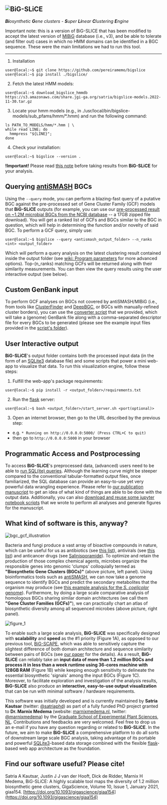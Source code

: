 ![BiG-SLiCE](https://raw.githubusercontent.com/medema-group/bigslice/master/misc/github_images/bigslice_logo.png)
----------------------
***Bi**osynthetic **G**ene clusters - **S**uper **Li**near **C**lustering **E**ngine*

Important note: this is a version of BiG-SLICE that has been modified to accept the latest version of [MIBiG](https://mibig.secondarymetabolites.org/) database (i.e., v3), and be able to tolerate (and filter out) cases in which no HMM domains can be identified in a BGC sequence. These were the main limitations we had to run this tool.

---------------------
1. Installation 
~~~console
user@local:~$ git clone https://github.com/pereiramemo/bigslice
user@local:~$ pip install ./bigslice/
~~~
2. Fetch the latest HMM models:
~~~console
user@local:~$ download_bigslice_hmmdb https://s3.amazonaws.com/share.jgi-ga.org/satria/bigslice-models.2022-11-30.tar.gz
~~~
3. Locate your hmm models (e.g., in ./usr/local/bin/bigslice-models/sub_pfams/hmm/*.hmm) and run the following command: 
```
ls PATH_TO_MODELS/hmm/*.hmm | \
while read LINE; do 
  hmmpress "${LINE}"; 
done
```

4. Check your installation:
~~~console
user@local:~$ bigslice --version .
~~~

**!Important!** Please read [this note](https://github.com/medema-group/bigslice/issues/19) before taking results from **BiG-SLiCE** for your analysis.

Querying [antiSMASH](https://antismash.secondarymetabolites.org/) BGCs
---------------------
Using the `--query` mode, you can perform a blazing-fast query of a putative BGC against the pre-processed set of Gene Cluster Family (GCF) models that **BiG-SLiCE** outputs (for example, you can use our [pre-processed result on ~1.2M microbial BGCs from the NCBI database](http://bioinformatics.nl/~kauts001/ltr/bigslice/paper_data/data/full_run_result.zip) -- a 17GB zipped file download). You will get a ranked list of GCFs and BGCs similar to the BGC in question, which will help in determining the function and/or novelty of said BGC. To perform a GCF query, simply use:
~~~console
user@local:~$ bigslice --query <antismash_output_folder> --n_ranks <int> <output_folder>
~~~
Which will perform a query analysis on the latest clustering result contained inside the output folder (see [wiki: Program parameters](https://github.com/medema-group/bigslice/wiki/Program-parameters) for more advanced options). Top-(n_ranks) matching GCFs will be returned along with their similarity measurements. You can then view the query results using the user interactive output (see below).

Custom GenBank input
---------------------
To perform GCF analyses on BGCs not covered by antiSMASH/MIBiG (i.e., from tools like [ClusterFinder](https://github.com/petercim/ClusterFinder) and [DeepBGC](https://github.com/Merck/deepbgc), or BGCs with manually-refined cluster borders), you can use the [converter script](https://github.com/medema-group/bigslice/blob/master/misc/generate_antismash_gbk/generate_antismash_gbk.py) that we provided, which will take a (genome) GenBank file along with a comma-separated descriptor file for every BGCs to be generated (please see the example input files provided in the [script's folder](https://github.com/medema-group/bigslice/blob/master/misc/generate_antismash_gbk/generate_antismash_gbk.py)).

User Interactive output
---------------------
**BiG-SLiCE**'s output folder contains both the processed input data (in the form of an [SQLite3](https://www.sqlite.org/index.html) database file) and some scripts that power a mini web-app to visualize that data. To run this visualization engine, follow these steps:
1. Fulfill the web-app's package requirements:
~~~console
user@local:~$ pip install -r <output_folder>/requirements.txt
~~~
2. Run the [flask](https://flask.palletsprojects.com/en/1.1.x/) server:
~~~console
user@local:~$ bash <output_folder>/start_server.sh <port(optional)>
~~~
3. Open an internet browser, then go to the URL described by the previous step:
- e.g. `* Running on http://0.0.0.0:5000/ (Press CTRL+C to quit)`
- then go to `http://0.0.0.0:5000` in your browser

Programmatic Access and Postprocessing
---------------------
To access **BiG-SLiCE**'s preprocessed data, (advanced) users need to be able to [run SQL(ite) queries](https://www.sqlitetutorial.net/sqlite-select/). Although the learning curve might be steeper compared to the conventional tabular-formatted output files, once familiarized, the SQL database can provide an easy-to-use yet very powerful data wrangling experience. Please refer to [our publication manuscript](https://doi.org/10.1101/2020.08.17.240838) to get an idea of what kind of things are able to be done with the output data. Additionally, you can also [download and reuse some jupyter notebook scripts](https://bioinformatics.nl/~kauts001/ltr/bigslice/paper_data/scripts/) that we wrote to perform all analyses and generate figures for the manuscript.

What kind of software is this, anyway?
---------------------
![bgc_gcf_illustration](https://i.ibb.co/FmBfmHW/bgc-gcf-illustration.png)

Bacteria and fungi produce a vast array of bioactive compounds in nature, which can be useful for us as antibiotics (see [this list](https://dx.doi.org/10.1016%2Fj.mib.2009.07.002)), antivirals (see [this list](https://doi.org/10.1038/ja.2017.115)) and anticancer drugs (see [Salinisporamide](https://doi.org/10.1016/j.bmc.2008.10.075)). To optimize and retain the production of those complex chemical agents, microbes organize the responsible genes into genomic 'clumps' colloquially termed as **"Biosynthetic Gene Clusters (BGCs)"** (above picture, left panel). Using bioinformatics tools such as [antiSMASH](https://antismash.secondarymetabolites.org/), we can now take a genome sequence to identify BGCs and predict the secondary metabolites that the organism may produce (see [this example analysis for the _S. coelicolor_ genome](https://antismash.secondarymetabolites.org/upload/example/index.html)). Furthermore, by doing a large scale comparative analysis of homologous BGCs sharing similar domain architectures (we call them **"Gene Cluster Families (GCFs)"**), we can practically chart an atlas of biosynthetic diversity among all sequenced microbes (above picture, right panel).

![figure_1](https://i.ibb.co/0twfQ81/figure-1.png)

To enable such a large scale analysis, **BiG-SLiCE** was specifically designed with **scalability** and **speed** as the #1 priority (Figure 1A), as opposed to our previous tool, [BiG-SCAPE](https://git.wageningenur.nl/medema-group/BiG-SCAPE), which was able to sensitively capture the slightest difference of both domain architecture and sequence similarity between pairs of BGCs (see [our paper](https://www.nature.com/articles/s41589-019-0400-9) for the details). As a result, **BiG-SLiCE** can reliably take an **input data of more than 1.2 million BGCs and process it in less than a week runtime using 36-cores machine with 128GB RAM** (Figure 1B) while keeping enough sensitivity to delineate the essential biosynthetic 'signals' among the input BGCs (Figure 1C). Moreover, to facilitate exploration and investigation of the analysis results, **BiG-SLiCE** also produce an **interactive, easy-to-use output visualization** that can be run with minimal software / hardware requirements.

This software was initially developed and is currently maintained by **Satria Kautsar** (twitter: [@satriaphd](https://twitter.com/satriaphd)) as part of a fully funded PhD project granted to **Dr. Marnix Medema** (website: [marnixmedema.nl](http://marnixmedema.nl), twitter: [@marnixmedema](https://twitter.com/marnixmedema)) by the [Graduate School of Experimental Plant Sciences, NL](https://www.graduateschool-eps.info/). Contributions and feedbacks are very welcomed. Feel free to drop us an e-mail if you have any question regarding or related to **BiG-SLiCE**. In the future, we aim to make **BiG-SLiCE** a comprehensive platform to do all sorts of downstream large scale BGC analysis, taking advantage of its portable and powerful [SQLite3](https://www.sqlite.org/index.html)-based data storage combined with the flexible [flask](https://flask.palletsprojects.com/en/1.1.x/)-based web app architecture as the foundation.

Find our software useful? Please cite!
---------------------
Satria A Kautsar, Justin J J van der Hooft, Dick de Ridder, Marnix H Medema, BiG-SLiCE: A highly scalable tool maps the diversity of 1.2 million biosynthetic gene clusters, GigaScience, Volume 10, Issue 1, January 2021, giaa154.
[https://doi.org/10.1093/gigascience/giaa154](https://doi.org/10.1093/gigascience/giaa154)
